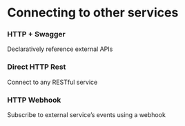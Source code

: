 # Connecting to other services

### HTTP + Swagger

Declaratively reference external APIs

### Direct HTTP Rest

Connect to any RESTful service

### HTTP Webhook

Subscribe to external service’s events using a webhook
